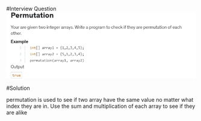#Interview Question  
![](permutation.PNG)


#Solution

permutation is used to see if two array have the same value no matter what index they are in.
Use the sum and multiplication of each array to see if they are alike
